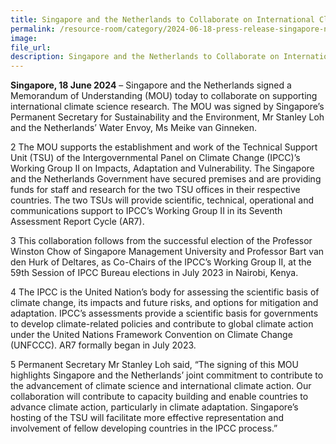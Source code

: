 ```yaml
---  
title: Singapore and the Netherlands to Collaborate on International Climate Science 
permalink: /resource-room/category/2024-06-18-press-release-singapore-netherlands-mou-climate-science-collaboration 
image:  
file_url:  
description: Singapore and the Netherlands to Collaborate on International Climate Science
--- 
```

**Singapore, 18 June 2024** – Singapore and the Netherlands signed a Memorandum of Understanding (MOU) today to collaborate on supporting international climate science research. The MOU was signed by Singapore’s Permanent Secretary for Sustainability and the Environment, Mr Stanley Loh and the Netherlands’ Water Envoy, Ms Meike van Ginneken. 
 
2 The MOU supports the establishment and work of the Technical Support Unit (TSU) of the Intergovernmental Panel on Climate Change (IPCC)’s Working Group II on Impacts, Adaptation and Vulnerability. The Singapore and the Netherlands Government have secured premises and are providing funds for staff and research for the two TSU offices in their respective countries. The two TSUs will provide scientific, technical, operational and communications support to IPCC’s Working Group II in its Seventh Assessment Report Cycle (AR7).  

3 This collaboration follows from the successful election of the  Professor Winston Chow of Singapore Management University and Professor Bart van den Hurk of Deltares, as Co-Chairs of the IPCC’s Working Group II, at the 59th Session of IPCC Bureau elections in July 2023 in Nairobi, Kenya.  

4 The IPCC is the United Nation’s body for assessing the scientific basis of climate change, its impacts and future risks, and options for mitigation and adaptation. IPCC’s assessments provide a scientific basis for governments to develop climate-related policies and contribute to global climate action under the United Nations Framework Convention on Climate Change (UNFCCC). AR7 formally began in July 2023.

5 Permanent Secretary Mr Stanley Loh said, “The signing of this MOU highlights Singapore and the Netherlands’ joint commitment to contribute to the advancement of climate science and international climate action. Our collaboration will contribute to capacity building and enable countries to advance climate action, particularly in climate adaptation. Singapore’s hosting of the TSU will facilitate more effective representation and involvement of fellow developing countries in the IPCC process.” 
